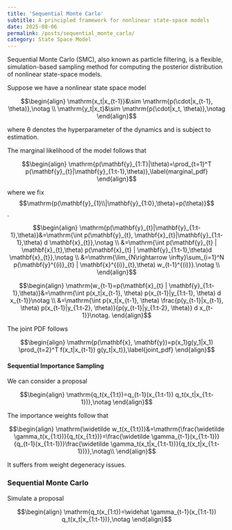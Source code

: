 ```yaml
---
title: 'Sequential Monte Carlo'
subtitle: A principled framework for nonlinear state-space models
date: 2025-08-06
permalink: /posts/sequential_monte_carlo/
category: State Space Model
---
```


Sequential Monte Carlo (SMC), also known as particle filtering, is a flexible, simulation-based sampling method for computing the posterior distribution of nonlinear state-space models.

<!-- The target distribution given latent variables $$\mathrm{x_{1:t}=(x_1, \cdots, x_t)}$$ follows

$$\begin{align}
    \mathrm{\gamma_t(x_{1:t}):=\frac{1}{Z_t} \widetilde \gamma_t(x_{1:t}), \ \  t\in\{1,2,\cdots, T\}},\notag
\end{align}$$ -->


Suppose we have a nonlinear state space model

$$\begin{align}
    \mathrm{x_t|x_{t-1}}&\sim \mathrm{p(\cdot|x_{t-1}, \theta)},\notag \\
    \mathrm{y_t|x_t}&\sim \mathrm{p(\cdot|x_t, \theta)},\notag
\end{align}$$

where $\mathrm{\theta}$ denotes the hyperparameter of the dynamics and is subject to estimation.





The marginal likelihood of the model follows that

$$\begin{align}
\mathrm{p(\mathbf{y}_{1:T}|\theta)=\prod_{t=1}^T p(\mathbf{y}_{t}|\mathbf{y}_{1:t-1},\theta)},\label{marginal_pdf}
\end{align}$$

where we fix $$\mathrm{p(\mathbf{y}_{1}\\|\mathbf{y}_{1:0},\theta)=p(\theta)}$$.

<!-- #|\mathbf{y}_{1:0},\theta)=p(\theta)$ -->

$$\begin{align}
\mathrm{p(\mathbf{y}_{t}|\mathbf{y}_{1:t-1},\theta)}&=\mathrm{\int p(\mathbf{y}_{t}, \mathbf{x}_{t}|\mathbf{y}_{1:t-1},\theta) d \mathbf{x}_{t}},\notag \\
                                                    &=\mathrm{\int p(\mathbf{y}_{t} | \mathbf{x}_{t},\theta) p(\mathbf{x}_{t} | \mathbf{y}_{1:t-1},\theta)d \mathbf{x}_{t}},\notag \\
                                                    &=\mathrm{\lim_{N\rightarrow \infty}\sum_{i=1}^N p(\mathbf{y}^{(i)}_{t} | \mathbf{x}^{(i)}_{t},\theta) w_{t-1}^{(i)}}.\notag \\
\end{align}$$

$$\begin{align}
\mathrm{w_{t-1}=p(\mathbf{x}_{t} | \mathbf{y}_{1:t-1},\theta)}&=\mathrm{\int p(x_t|x_{t-1}, \theta) p(x_{t-1}|y_{1:t-1}, \theta) d x_{t-1}}\notag \\
                                                              &=\mathrm{\int p(x_t|x_{t-1}, \theta) \frac{p(y_{t-1}|x_{t-1}, \theta) p(x_{t-1}|y_{1:t-2}, \theta)}{p(y_{t-1}|y_{1:t-2}, \theta)} d x_{t-1}}\notag.
\end{align}$$


The joint PDF follows

$$\begin{align}
\mathrm{p(\mathbf{x}, \mathbf{y})=p(x_1)g(y_1|x_1) \prod_{t=2}^T f(x_t|x_{t-1}) g(y_t|x_t)},\label{joint_pdf}
\end{align}$$



<!-- where the final normalized density follows $$\mathrm{\gamma_T(x_{1:T})=p(\mathbf{x}, \mathbf{y})}$$.  -->


#### Sequential Importance Sampling

We can consider a proposal 

$$\begin{align}
    \mathrm{q_t(x_{1:t})=q_{t-1}(x_{1:t-1}) q_t(x_t|x_{1:t-1})},\notag
\end{align}$$

The importance weights follow that 

$$\begin{align}
    \mathrm{\widetilde w_t(x_{1:t})}&=\mathrm{\frac{\widetilde \gamma_t(x_{1:t})}{q_t(x_{1:t})}=\frac{\widetilde \gamma_{t-1}(x_{1:t-1})}{q_{t-1}(x_{1:t-1})}\frac{\widetilde \gamma_t(x_t|x_{1:t-1})}{q_t(x_t|x_{1:t-1})}},\notag\\
\end{align}$$

It suffers from weight degeneracy issues. 

### Sequential Monte Carlo

Simulate a proposal 

$$\begin{align}
    \mathrm{q_t(x_{1:t})=\widehat \gamma_{t-1}(x_{1:t-1}) q_t(x_t|x_{1:t-1})},\notag
\end{align}$$


<!-- ### Learning Proposals and Twisting Targets

The optimal proposal 

$$\begin{align}
    \mathrm{q^{\star}_t(x_t\\|x_{1:t-1})=\gamma_t(x_t|x_{1:t-1})},\notag
\end{align}$$

By Eq.\eqref{joint_pdf}, the proposal in example 1.2.1 in {% cite elements_smc %} follows that 

$$\begin{align}
    \mathrm{q^{\star}_t(x_t\\|x_{1:t-1})=\frac{\gamma_t(x_t)}{\gamma_t(x_{1:t-1})}=f(x_t|x_{t-1}) g(y_t|x_t)},\notag
\end{align}$$


### Twisted SMC methods: Adapting the Target Distribution


The goal is to see if we can simulate the optimal proposal in this way

$$\begin{align}
    \mathrm{q^{\star}_t(x_t\\|x_{1:t-1})=\gamma^{\star}_t(x_t\\|x_{1:t-1})=\gamma_T(x_t\\|x_{1:t-1})=p(x_t|x_{1:t-1}, y_{1:T})},\notag
\end{align}$$

The propose is optimized in a global sense. -->

